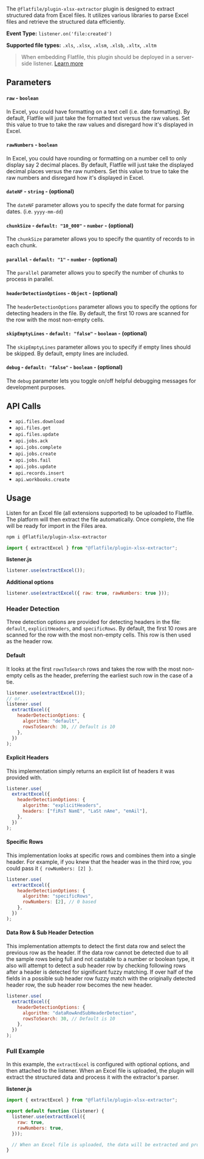 <!-- START_INFOCARD -->

The `@flatfile/plugin-xlsx-extractor` plugin is designed to extract structured data from Excel files. It utilizes various libraries to parse Excel files and retrieve the structured data efficiently.

**Event Type:** 
`listener.on('file:created')`

**Supported file types:** 
`.xls`, `.xlsx`, `.xlsm`, `.xlsb`, `.xltx`, `.xltm`

<!-- END_INFOCARD -->


> When embedding Flatfile, this plugin should be deployed in a server-side listener. [Learn more](/docs/orchestration/listeners#listener-types)



## Parameters

#### `raw` - `boolean` 
In Excel, you could have formatting on a text cell (i.e. date formatting). By
default, Flatfile will just take the formatted text versus the raw values. Set
this value to true to take the raw values and disregard how it's displayed in
Excel.

#### `rawNumbers` - `boolean`
In Excel, you could have rounding or formatting on a number cell to only
display say 2 decimal places. By default, Flatfile will just take the
displayed decimal places versus the raw numbers. Set this value to true to
take the raw numbers and disregard how it's displayed in Excel.


#### `dateNF` - `string` - (optional)
The `dateNF` parameter allows you to specify the date format for parsing
dates. (i.e. `yyyy-mm-dd`)


#### `chunkSize` - `default: "10_000"` - `number` - (optional)
The `chunkSize` parameter allows you to specify the quantity of records to in
each chunk.


#### `parallel` - `default: "1"` - `number` - (optional)
The `parallel` parameter allows you to specify the number of chunks to process
in parallel.


#### `headerDetectionOptions` - `Object` - (optional)
The `headerDetectionOptions` parameter allows you to specify the options for
detecting headers in the file. By default, the first 10 rows are scanned for
the row with the most non-empty cells.


#### `skipEmptyLines` - `default: "false"` - `boolean` - (optional)
The `skipEmptyLines` parameter allows you to specify if empty lines should be
skipped. By default, empty lines are included.

#### `debug` - `default: "false"` - `boolean` - (optional)
The `debug` parameter lets you toggle on/off helpful debugging messages for
development purposes.



## API Calls

- `api.files.download`
- `api.files.get`
- `api.files.update`
- `api.jobs.ack`
- `api.jobs.complete`
- `api.jobs.create`
- `api.jobs.fail`
- `api.jobs.update`
- `api.records.insert`
- `api.workbooks.create`



## Usage

Listen for an Excel file (all extensions supported) to be uploaded to Flatfile. The platform will then extract the file automatically. Once complete, the file will be ready for import in the Files area.

```bash install
npm i @flatfile/plugin-xlsx-extractor
```

```js import
import { extractExcel } from "@flatfile/plugin-xlsx-extractor";
```

**listener.js**

```js listener.js
listener.use(extractExcel());
```

**Additional options**  

```js additional options
listener.use(extractExcel({ raw: true, rawNumbers: true }));
```


### Header Detection

Three detection options are provided for detecting headers in the file: `default`, `explicitHeaders`, and `specificRows`. By default, the first 10 rows are scanned for the row with the most non-empty cells. This row is then used as the header row.

#### Default

It looks at the first `rowsToSearch` rows and takes the row
with the most non-empty cells as the header, preferring the earliest
such row in the case of a tie.

```js
listener.use(extractExcel());
// or...
listener.use(
  extractExcel({
    headerDetectionOptions: {
      algorithm: "default",
      rowsToSearch: 30, // Default is 10
    },
  })
);
```

#### Explicit Headers

This implementation simply returns an explicit list of headers it was provided with.

```js
listener.use(
  extractExcel({
    headerDetectionOptions: {
      algorithm: "explicitHeaders",
      headers: ["fiRsT NamE", "LaSt nAme", "emAil"],
    },
  })
);
```

#### Specific Rows

This implementation looks at specific rows and combines them into a single header. For example, if you knew that the header was in the third row, you could pass it `{ rowNumbers: [2] }`.

```js
listener.use(
  extractExcel({
    headerDetectionOptions: {
      algorithm: "specificRows",
      rowNumbers: [2], // 0 based
    },
  })
);
```

#### Data Row & Sub Header Detection

This implementation attempts to detect the first data row and select the previous
row as the header. If the data row cannot be detected due to all the sample
rows being full and not castable to a number or boolean type, it also will attempt
to detect a sub header row by checking following rows after a header is detected
for significant fuzzy matching. If over half of the fields in a possible sub header
row fuzzy match with the originally detected header row, the sub header row becomes
the new header.

```js
listener.use(
  extractExcel({
    headerDetectionOptions: {
      algorithm: "dataRowAndSubHeaderDetection",
      rowsToSearch: 30, // Default is 10
    },
  })
);
```

### Full Example

In this example, the `extractExcel` is configured with optional options, and then attached to the listener. When an Excel file is uploaded, the plugin will extract the structured data and process it with the extractor's parser.

**listener.js**

```js listener.js
import { extractExcel } from "@flatfile/plugin-xlsx-extractor";

export default function (listener) {
  listener.use(extractExcel({
    raw: true,
    rawNumbers: true,
  }));

  // When an Excel file is uploaded, the data will be extracted and processed using the extractor's parser.
}
```